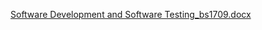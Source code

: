 [Software Development and Software Testing_bs1709.docx](https://github.com/user-attachments/files/18423386/Software.Development.and.Software.Testing_bs1709.docx)

